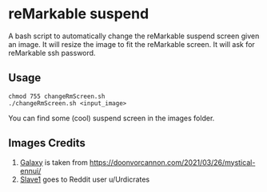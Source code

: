 # reMarkable suspend

A bash script to automatically change the reMarkable suspend screen given an image.
It will resize the image to fit the reMarkable screen. It will ask for reMarkable ssh password.

## Usage
```
chmod 755 changeRmScreen.sh
./changeRmScreen.sh <input_image>
```

You can find some (cool) suspend screen in the images folder. 

## Images Credits

1. [Galaxy](https://github.com/Rage997/reMarkable_suspend/blob/master/images/galaxy.png) is taken from https://doonvorcannon.com/2021/03/26/mystical-ennui/
2. [Slave1](https://github.com/Rage997/reMarkable_suspend/blob/master/images/slave_1.png) goes to Reddit user u/Urdicrates
